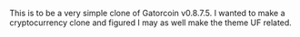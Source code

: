 This is to be a very simple clone of Gatorcoin v0.8.7.5. I wanted to make a cryptocurrency clone and figured I may as well make the theme UF related.  
